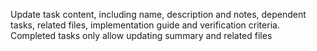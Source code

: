 Update task content, including name, description and notes, dependent tasks, related files, implementation guide and verification criteria. Completed tasks only allow updating summary and related files
